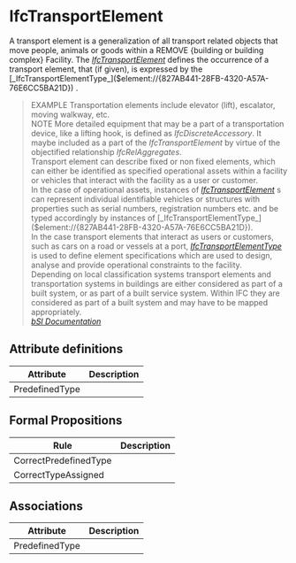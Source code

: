 IfcTransportElement
===================
A transport element is a generalization of all transport related objects that
move people, animals or goods within a REMOVE {building or building complex}
Facility. The
[_IfcTransportElement_]($element://{9CF73480-06BE-4997-B578-8F3958E77111})
defines the occurrence of a transport element, that (if given), is expressed
by the
[_IfcTransportElementType_]($element://{827AB441-28FB-4320-A57A-76E6CC5BA21D})
.  
> EXAMPLE Transportation elements include elevator (lift), escalator, moving
> walkway, etc.  
> NOTE More detailed equipment that may be a part of a transportation device,
> like a lifting hook, is defined as _IfcDiscreteAccessory_. It maybe included
> as a part of the _IfcTransportElement_ by virtue of the objectified
> relationship _IfcRelAggregates_.  
Transport element can describe fixed or non fixed elements, which can either
be identified as specified operational assets within a facility or vehicles
that interact with the facility as a user or customer.  
In the case of operational assets, instances of
[_IfcTransportElement_]($element://{9CF73480-06BE-4997-B578-8F3958E77111}) s
can represent individual identifiable vehicles or structures with properties
such as serial numbers, registration numbers etc. and be typed accordingly by
instances of
[_IfcTransportElementType_]($element://{827AB441-28FB-4320-A57A-76E6CC5BA21D}).  
In the case transport elements that interact as users or customers, such as
cars on a road or vessels at a port,
[_IfcTransportElementType_]($element://{827AB441-28FB-4320-A57A-76E6CC5BA21D})
is used to define element specifications which are used to design, analyse and
provide operational constraints to the facility.  
Depending on local classification systems transport elements and
transportation systems in buildings are either considered as part of a built
system, or as part of a built service system. Within IFC they are considered
as part of a built system and may have to be mapped appropriately.  
[ _bSI
Documentation_](https://standards.buildingsmart.org/IFC/DEV/IFC4_2/FINAL/HTML/schema/ifcproductextension/lexical/ifctransportelement.htm)


Attribute definitions
---------------------
| Attribute      | Description   |
|----------------|---------------|
| PredefinedType |               |

Formal Propositions
-------------------
| Rule                  | Description   |
|-----------------------|---------------|
| CorrectPredefinedType |               |
| CorrectTypeAssigned   |               |

Associations
------------
| Attribute      | Description   |
|----------------|---------------|
| PredefinedType |               |

